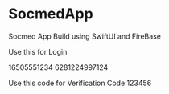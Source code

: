 # SocmedApp
Socmed App Build using SwiftUI and FireBase

Use this for Login

16505551234
6281224997124

Use this code for Verification Code
123456
